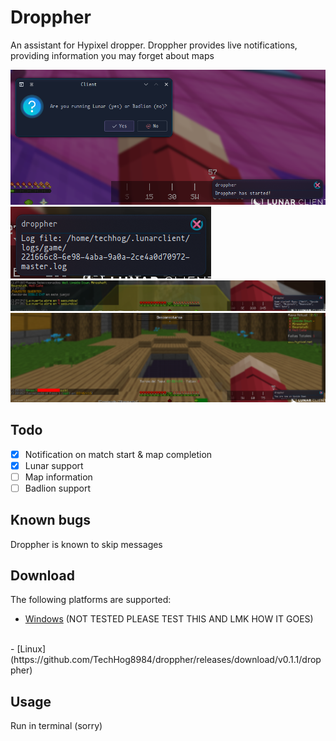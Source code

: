 # Droppher

An assistant for Hypixel dropper.
Droppher provides live notifications, providing information you may forget about maps

![](assets/image1.png)
![](assets/image2.png)
![](assets/image3.png)
![](assets/image4.png)

## Todo

- [x] Notification on match start & map completion
- [x] Lunar support
- [ ] Map information
- [ ] Badlion support

## Known bugs

Droppher is known to skip messages

## Download

The following platforms are supported:
<br>
- [Windows](https://github.com/TechHog8984/droppher/releases/download/v0.1.1/droppher.exe) (NOT TESTED PLEASE TEST THIS AND LMK HOW IT GOES)
<br>
- [Linux](https://github.com/TechHog8984/droppher/releases/download/v0.1.1/droppher)

## Usage

Run in terminal (sorry)